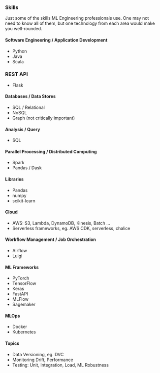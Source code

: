 
### Skills
Just some of the skills ML Engineering professionals use.
One may not need to know all of them, but one technology from each area would make you well-rounded.

#### Software Engineering / Application Development
* Python
* Java
* Scala

### REST API
* Flask

#### Databases / Data Stores
* SQL / Relational
* NoSQL
* Graph (not critically important)

#### Analysis / Query
* SQL

#### Parallel Processing / Distributed Computing
* Spark
* Pandas / Dask

#### Libraries
* Pandas
* numpy
* scikit-learn

#### Cloud
* AWS: S3, Lambda, DynamoDB, Kinesis, Batch ...
* Serverless frameworks, eg. AWS CDK, serverless, chalice

#### Workflow Management / Job Orchestration
* Airflow
* Luigi

#### ML Frameworks
* PyTorch
* TensorFlow
* Keras
* FastAPI
* MLFlow
* Sagemaker

#### MLOps
* Docker
* Kubernetes

#### Topics
* Data Versioning, eg. DVC
* Monitoring Drift, Performance
* Testing: Unit, Integration, Load, ML Robustness

